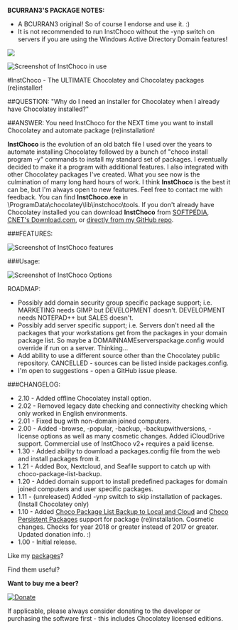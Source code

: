 **BCURRAN3'S PACKAGE NOTES:**

* A BCURRAN3 original! So of course I endorse and use it. :)
* It is not recommended to run InstChoco without the -ynp switch on servers if you are using the Windows Active Directory Domain features!

![](https://raw.githubusercontent.com/bcurran3/ChocolateyPackages/master/InstChoco/InstChoco_icon.png=100x100)

![Screenshot of InstChoco in use](https://raw.githubusercontent.com/bcurran3/ChocolateyPackages/master/InstChoco/InstChoco_screenshot.png)

#InstChoco - The ULTIMATE Chocolatey and Chocolatey packages (re)installer!
	
##QUESTION: "Why do I need an installer for Chocolatey when I already have Chocolatey installed?"

##ANSWER: You need InstChoco for the NEXT time you want to install Chocolatey and automate package (re)installation!

**InstChoco** is the evolution of an old batch file I used over the years to automate installing Chocolatey followed by a bunch of "choco install program -y" commands to install my standard set of packages. I eventually decided to make it a program with additional features. I also integrated with other Chocolatey packages I've created. What you see now is the culmination of many long hard hours of work. I think **InstChoco** is the best it can be, but I'm always open to new features. Feel free to contact me with feedback. You can find **InstChoco.exe** in \ProgramData\chocolatey\lib\instchoco\tools. If you don't already have Chocolatey installed you can download **InstChoco** from [SOFTPEDIA](http://www.softpedia.com/get/System/System-Miscellaneous/InstChoco.shtml), [CNET's Download.com](https://download.cnet.com/InstChoco/3000-2094_4-77751542.html), or [directly from my GitHub repo](https://github.com/bcurran3/ChocolateyPackages/raw/master/InstChoco/tools/InstChoco.exe).

###FEATURES:

![Screenshot of InstChoco features](https://raw.githubusercontent.com/bcurran3/ChocolateyPackages/master/InstChoco/InstChoco_features_screenshot.png)

###Usage: 

![Screenshot of InstChoco Options](https://raw.githubusercontent.com/bcurran3/ChocolateyPackages/master/InstChoco/InstChoco_usage_screenshot.png)


ROADMAP:
* Possibly add domain security group specific package support; i.e. MARKETING needs GIMP but DEVELOPMENT doesn't. DEVELOPMENT needs NOTEPAD++ but SALES doesn't.
* Possibly add server specific support; i.e. Servers don't need all the packages that your workstations get from the packages in your domain package list. So maybe a DOMAINNAMEserverspackage.config would override if run on a server. Thinking...
* Add ability to use a different source other than the Chocolatey public repository. CANCELLED - sources can be listed inside packages.config.
* I'm open to suggestions - open a GitHub issue please.

###CHANGELOG:
* 2.10 - Added offline Chocolatey install option.
* 2.02 - Removed legacy date checking and connectivity checking which only worked in English environments.
* 2.01 - Fixed bug with non-domain joined computers.
* 2.00 - Added -browse, -popular, -backup, -backupwithversions, -license options as well as many cosmetic changes. Added iCloudDrive support. Commercial use of InstChoco v2+ requires a paid license.
* 1.30 - Added ability to download a packages.config file from the web and install packages from it.
* 1.21 - Added Box, Nextcloud, and Seafile support to catch up with choco-package-list-backup.
* 1.20 - Added domain support to install predefined packages for domain joined computers and user specific packages.
* 1.11 - (unreleased) Added -ynp switch to skip installation of packages. (Install Chocolatey only)
* 1.10 - Added [Choco Package List Backup to Local and Cloud](https://chocolatey.org/packages/choco-package-list-backup) and [Choco Persistent Packages](https://chocolatey.org/packages/choco-persistent-packages) support for package (re)installation. Cosmetic changes. Checks for year 2018 or greater instead of 2017 or greater. Updated donation info. :)
* 1.00 - Initial release.


Like my [packages](https://chocolatey.org/profiles/bcurran3)? 

Find them useful?

**Want to buy me a beer?**

[![Donate](https://www.paypalobjects.com/webstatic/mktg/logo/AM_SbyPP_mc_vs_dc_ae.jpg)](https://www.paypal.me/bcurran3donations)

If applicable, please always consider donating to the developer or purchasing the software first - this includes Chocolatey licensed editions.
